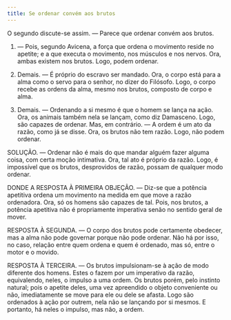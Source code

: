 ```yaml
---
title: Se ordenar convém aos brutos
---
```


O segundo discute-se assim. ― Parece que ordenar convém aos brutos.  

1. ― Pois, segundo Avicena, a força que ordena o movimento reside no apetite; e a que executa o movimento, nos músculos e nos nervos. Ora, ambas existem nos brutos. Logo, podem ordenar.  

2. Demais. ― É próprio do escravo ser mandado. Ora, o corpo está para a alma como o servo para o senhor, no dizer do Filósofo. Logo, o corpo recebe as ordens da alma, mesmo nos brutos, composto de corpo e alma.  

3. Demais. ― Ordenando a si mesmo é que o homem se lança na ação. Ora, os animais também nela se lançam, como diz Damasceno. Logo, são capazes de ordenar.  Mas, em contrário. ― A ordem é um ato da razão, como já se disse. Ora, os brutos não tem razão. Logo, não podem ordenar.  

SOLUÇÃO. ― Ordenar não é mais do que mandar alguém fazer alguma coisa, com certa moção intimativa. Ora, tal ato é próprio da razão. Logo, é impossível que os brutos, desprovidos de razão, possam de qualquer modo ordenar.  

DONDE A RESPOSTA À PRIMEIRA OBJEÇÃO. — Diz-se que a potência apetitiva ordena um movimento na medida em que move a razão ordenadora. Ora, só os homens são capazes de tal. Pois, nos brutos, a potência apetitiva não é propriamente imperativa senão no sentido geral de mover.  

RESPOSTA À SEGUNDA. ― O corpo dos brutos pode certamente obedecer, mas a alma não pode governar porque não pode ordenar. Não há por isso, no caso, relação entre quem ordena e quem é ordenado, mas só, entre o motor e o movido.  

RESPOSTA À TERCEIRA. ― Os brutos impulsionam-se à ação de modo diferente dos homens. Estes o fazem por um imperativo da razão, equivalendo, neles, o impulso a uma ordem. Os brutos porém, pelo instinto natural; pois o apetite deles, uma vez apreendido o objeto conveniente ou não, imediatamente se move para ele ou dele se afasta. Logo são ordenados à ação por outrem, nela não se lançando por si mesmos. E portanto, há neles o impulso, mas não, a ordem.